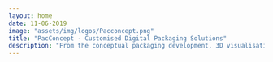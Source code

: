 ```yaml
---
layout: home
date: 11-06-2019
image: "assets/img/logos/Pacconcept.png"
title: "PacConcept - Customised Digital Packaging Solutions"
description: "From the conceptual packaging development, 3D visualisation, production drawings to c-part management, it is our goal to develop the perfect packaging solution customised to your needs."
---
```

